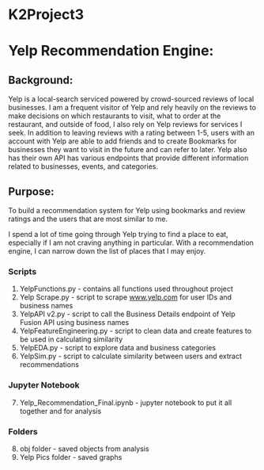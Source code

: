 # K2Project3

# Yelp Recommendation Engine: 

## Background:
Yelp is a local-search serviced powered by crowd-sourced reviews of local businesses. I am a frequent visitor of Yelp and rely heavily on the reviews to make decisions on which restaurants to visit, what to order at the restaurant, and outside of food, I also rely on Yelp reviews for services I seek. In addition to leaving reviews with a rating between 1-5, users with an account with Yelp are able to add friends and to create Bookmarks for businesses they want to visit in the future and can refer to later. Yelp also has their own API has various endpoints that provide different information related to businesses, events, and categories.

## Purpose: 
To build a recommendation system for Yelp using bookmarks and review ratings and the users that are most similar to me.

I spend a lot of time going through Yelp trying to find a place to eat, especially if I am not craving anything in particular. With a recommendation engine, I can narrow down the list of places that I may enjoy.

### Scripts
1. YelpFunctions.py - contains all functions used throughout project
2. Yelp Scrape.py - script to scrape www.yelp.com for user IDs and business names
3. YelpAPI v2.py - script to call the Business Details endpoint of Yelp Fusion API using business names
4. YelpFeatureEngineering.py - script to clean data and create features to be used in calculating similarity
5. YelpEDA.py - script to explore data and business categories
6. YelpSim.py - script to calculate similarity between users and extract recommendations

### Jupyter Notebook
7. Yelp_Recommendation_Final.ipynb - jupyter notebook to put it all together and for analysis

### Folders
8. obj folder - saved objects from analysis
9. Yelp Pics folder - saved graphs
